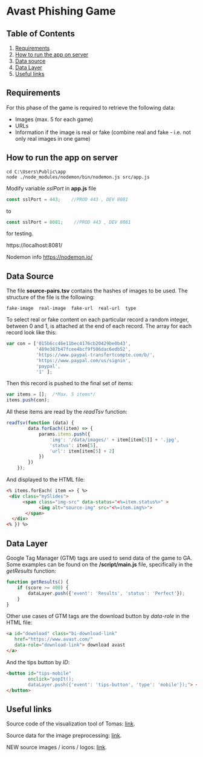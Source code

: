 # Avast Phishing Game

## Table of Contents

1. [Requirements](#requirements)
2. [How to run the app on server](#how-to-run-the-app-on-server)
3. [Data source](#data-source)
3. [Data Layer](#data-layer)
5. [Useful links](#useful-links)

## Requirements
For this phase of the game is required to retrieve the following data:
*  Images (max. 5 for each game)
*  URLs
*  Information if the image is real or fake (combine real and fake - i.e. not only real images in one game)

## How to run the app on server
```console
cd C:\Users\Public\app
node ./node_modules/nodemon/bin/nodemon.js src/app.js
```
Modify variable *sslPort* in **app.js** file
```javascript
const sslPort = 443;    //PROD 443 , DEV 8081
```
to
```javascript
const sslPort = 8081;    //PROD 443 , DEV 8081
```
for testing.

https://localhost:8081/

Nodemon info https://nodemon.io/

## Data Source
The file **source-pairs.tsv** contains the hashes of images to be used. The structure of the file is the following:
```tsv
fake-image  real-image  fake-url  real-url  type
```
To select real or fake content on each particular record a random integer, between 0 and 1, is attached at the end of each record. The array for each record look like this:
```javascript
var con = ['015b6cc46e11bec4176cb20429be0b43',
           '489e387b47fcee4bcf9f506dac6edb52',
           'https://www.paypal-transfertcompte.com/b/',
           'https://www.paypal.com/us/signin',
           'paypal',
           '1' ];
```
Then this record is pushed to the final set of items:
```javascript
var items = [];  /*Max. 5 items*/ 
items.push(con);
```
All these items are read by the *readTsv* function:
```javascript
readTsv(function (data) {
        data.forEach((item) => {
            params.items.push({
                'img': '/data/images/' + item[item[5]] + '.jpg',
                'status': item[5],
                'url': item[item[5] + 2]
            })
        })
    });
```
And displayed to the HTML file:
```html
<% items.forEach( item => { %>
 <div class="mySlides">
      <span class="img-src" data-status="<%=item.status%>" >
            <img alt="source-img" src="<%=item.img%>">
       </span>
  </div>
<% }) %>
```
## Data Layer
Google Tag Manager (GTM) tags are used to send data of the game to GA. Some examples can be found on the **/script/main.js** file, specifically in the *getResults* function:
```javascript
function getResults() { 
    if (score >= 400) {
        dataLayer.push({'event': 'Results', 'status': 'Perfect'});
    } 
}

```
Other use cases of GTM tags are the download button by *data-role* in the HTML file:
```html
<a id="download" class="bi-download-link"
   href="https://www.avast.com/" 
   data-role="download-link"> download avast
</a>
```
And the tips button by *ID*:
```html
<button id="tips-mobile" 
        onclick="popIt(); 
        dataLayer.push({'event': 'tips-button', 'type': 'mobile'});"> <i class='far fa-lightbulb'></i> 
</button>
```
## Useful links

Source code of the visualization tool of Tomas: [link](https://git.int.avast.com/trnkat/crumbs/tree/master/phishing_game).

Source data for the image preprocessing: [link](https://drive.google.com/file/d/1xWkzk5YwCTTTaUGEMXUEBskFKBjXf7r8/view?usp=sharing).

NEW source images / icons / logos: [link](https://drive.google.com/file/d/1Ji8x2s2dNo9mrNW7HlJtYhDkJqb0RQsE/view?usp=sharing).
